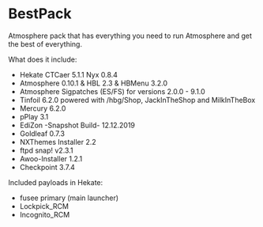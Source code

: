 # BestPack

Atmosphere pack that has everything you need to run Atmosphere and get the best of everything.

What does it include:

* Hekate CTCaer 5.1.1 Nyx 0.8.4
* Atmosphere 0.10.1 & HBL 2.3 & HBMenu 3.2.0
* Atmosphere Sigpatches (ES/FS) for versions 2.0.0 - 9.1.0
* Tinfoil 6.2.0 powered with /hbg/Shop, JackInTheShop and MilkInTheBox
* Mercury 6.2.0
* pPlay 3.1
* EdiZon -Snapshot Build- 12.12.2019
* Goldleaf 0.7.3
* NXThemes Installer 2.2
* ftpd snap! v2.3.1
* Awoo-Installer 1.2.1
* Checkpoint 3.7.4

Included payloads in Hekate:

* fusee primary (main launcher)
* Lockpick_RCM
* Incognito_RCM
 
